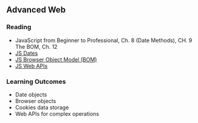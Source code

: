 Advanced Web
---

### Reading

* JavaScript from Beginner to Professional, Ch. 8 (Date Methods), CH. 9 The BOM, Ch. 12
* [JS Dates](https://www.w3schools.com/js/js_dates.asp)
* [JS Browser Object Model (BOM)](https://www.w3schools.com/js/js_window.asp)
* [JS Web APIs](https://www.w3schools.com/js/js_api_intro.asp)

### Learning Outcomes

* Date objects
* Browser objects
* Cookies data storage
* Web APIs for complex operations
